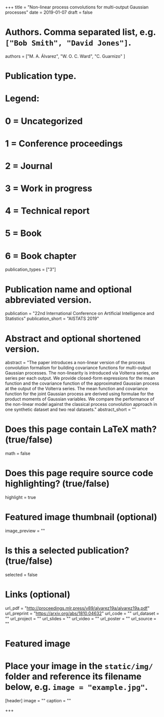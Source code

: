 +++
title = "Non-linear process convolutions for multi-output Gaussian processes"
date = 2019-01-07
draft = false

# Authors. Comma separated list, e.g. `["Bob Smith", "David Jones"]`.
authors = ["M. A. Álvarez", "W. O. C. Ward", "C. Guarnizo" ]

# Publication type.
# Legend:
# 0 = Uncategorized
# 1 = Conference proceedings
# 2 = Journal
# 3 = Work in progress
# 4 = Technical report
# 5 = Book
# 6 = Book chapter
publication_types = ["3"]

# Publication name and optional abbreviated version.
publication = "22nd International Conference on Artificial Intelligence and Statistics"
publication_short = "AISTATS 2019"

# Abstract and optional shortened version.
abstract = "The paper introduces a non-linear version of the process convolution formalism for building covariance functions for multi-output Gaussian processes. The non-linearity is introduced via Volterra series, one series per each output. We provide closed-form expressions for the mean function and the covariance function of the approximated Gaussian process at the output of the Volterra series. The mean function and covariance function for the joint Gaussian process are derived using formulae for the product moments of Gaussian variables. We compare the performance of the non-linear model against the classical process convolution approach in one synthetic dataset and two real datasets."
abstract_short = ""

# Does this page contain LaTeX math? (true/false)
math = false

# Does this page require source code highlighting? (true/false)
highlight = true

# Featured image thumbnail (optional)
image_preview = ""

# Is this a selected publication? (true/false)
selected = false

# Links (optional)
url_pdf = "http://proceedings.mlr.press/v89/alvarez19a/alvarez19a.pdf"
url_preprint = "https://arxiv.org/abs/1810.04632"
url_code = ""
url_dataset = ""
url_project = ""
url_slides = ""
url_video = ""
url_poster = ""
url_source = ""


# Featured image
# Place your image in the `static/img/` folder and reference its filename below, e.g. `image = "example.jpg"`.
[header]
image = ""
caption = ""

+++
